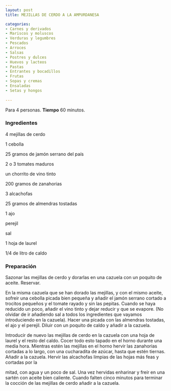 ```yaml
---
layout: post
title: MEJILLAS DE CERDO A LA AMPURDANESA

categories:
- Carnes y derivados
- Mariscos y moluscos
- Verduras y legumbres
- Pescados
- Arroces
- Salsas
- Postres y dulces
- Huevos y lacteos
- Pastas
- Entrantes y bocadillos
- Frutas
- Sopas y cremas
- Ensaladas
- Setas y hongos
 
---
```

Para 4 personas.
<b>Tiempo</b> 60 minutos.

<h3>Ingredientes</h3>
4 mejillas de cerdo

1 cebolla

25 gramos de jamón serrano del país

2 o 3 tomates maduros

un chorrito de vino tinto

200 gramos de zanahorias

3 alcachofas

25 gramos de almendras tostadas

1 ajo

perejil

sal

1 hoja de laurel

1/4 de litro de caldo

<h3>Preparación</h3>
Sazonar las mejillas de cerdo y dorarlas en una cazuela con un poquito de aceite. Reservar.

En la misma cazuela que se han dorado las mejillas, y con el mismo aceite, sofreir una cebolla picada bien pequeña y añadir el jamón serrano cortado a trocitos pequeños y el tomate rayado y sin las pepitas. Cuando se haya reducido un poco, añadir el vino tinto y dejar reducir y que se evapore. (No olvidar de ir añadiendo sal a todos los ingredientes que vayamos introduciendo en la cazuela). Hacer una picada con las almendras tostadas, el ajo y el perejil. Diluir con un poquito de caldo y añadir a la cazuela.

Introducir de nuevo las mejillas de cerdo en la cazuela con una hoja de laurel y el resto del caldo. Cocer todo esto tapado en el horno durante una media hora. Mientras estén las mejillas en el horno hervir las zanahorias cortadas a lo largo, con una cucharadita de azúcar, hasta que estén tiernas. Añadir a la cazuela. Hervir las alcachofas limpias de las hojas más feas y cortadas por la

mitad, con agua y un poco de sal. Una vez hervidas enharinar y freír en una sartén con aceite bien caliente. Cuando falten cinco minutos para terminar la cocción de las mejillas de cerdo añadir a la cazuela.

